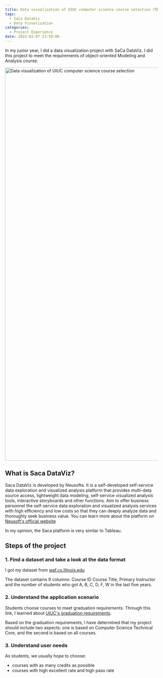 ```yaml
---
title: Data visualization of UIUC computer science course selection（TBD）
tags:
  - SaCa DataViz
  - Data Visualization
categories:
  - Project Experience
date: 2022-03-07 23:59:00
---
```

In my junior year, I did a data visualization project with SaCa DataViz. I did this project to meet the requirements of object-oriented Modeling and Analysis course.

<img src="https://cdn.tloxygen.com/6T-behmofKYLsxlrK0l_MQ/e874226c-ffd6-4e2d-a8d6-d19ad140e101/extra" alt="Data visualization of UIUC computer science course selection" width="2588" height="1296"/>

## What is Saca DataViz?
Saca DataViz is developed by Neusofta. It is a self-developed self-service data exploration and visualized analysis platform that provides multi-data source access, lightweight data modeling, self-service visualized analysis tools, interactive storyboards and other functions. Aim to offer business personnel the self-service data exploration and visualized analysis services with high efficiency and low costs so that they can deeply analyze data and thoroughly seek business value. You can learn more about the platform on [Neusoft's official website](https://www.neusoft.com/Products/Platforms/2434/)

In my opinion, the Saca platform is very similar to Tableau. 


## Steps of the project

### 1. Find a dataset and take a look at the data format

I got my dataset from [waf.cs.illinois.edu](https://waf.cs.illinois.edu/discovery/grade_disparity_between_sections_at_uiuc/)

The dataset contains 9 columns: Course ID	Course Title, Primary Instructor and the number of students who got A, B, C, D, F, W in the last five years.

### 2. Understand the application scenario

Students choose courses to meet graduation requirements. Through this link, I learned about [UIUC's graduation requirements](http://catalog.illinois.edu/undergraduate/engineering/computer-science-bs/#degreerequirementstext).

Based on the graduation requirements, I have determined that my project should include two aspects: one is based on Computer Science Technical Core, and the second is based on all courses.

### 3. Understand user needs

As students, we usually hope to choose: 
* courses with as many credits as possible
* courses with high excellent rate and high pass rate
